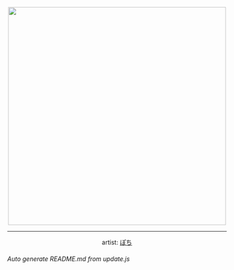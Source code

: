 
<p align="center">
  <img width="500" src="https://nekos.best/api/v2/neko/0327.png">
  <hr/>
  <center>
    artist: <a href="https://www.pixiv.net/en/artworks/86951532">ぽち</a>
  </center>
</p>


###### Auto generate README.md from update.js

